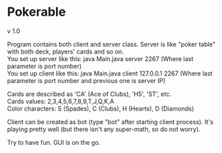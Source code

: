 ﻿Pokerable
=========
v 1.0

Program contains both client and server class. Server is like "poker table" with both deck, players' cards and so on.  
You set up server like this: java Main.java server 2267 (Where last parameter is port number)  
You set up client like this: java Main.java client 127.0.0.1 2267 (Where last parameter is port number and previous one is server IP)  

Cards are described as 'CA' (Ace of Clubs), 'H5', 'ST', etc.  
Cards values: 2,3,4,5,6,7,8,9,T,J,Q,K,A  
Color characters: S (Spades), C (Clubs), H (Hearts), D (Diamonds)  

Client can be created as bot (type "bot" after starting client process). It's playing pretty well (but there isn't any super-math, so do not worry).  

Try to have fun. GUI is on the go.  
